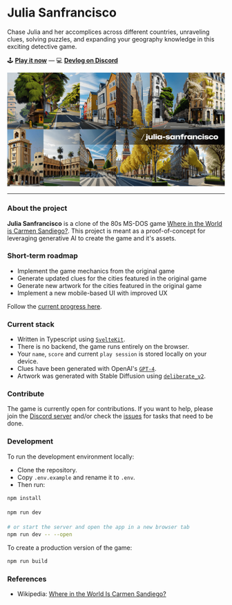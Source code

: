 # Julia Sanfrancisco

Chase Julia and her accomplices across different countries, unraveling clues, solving puzzles, and expanding your geography knowledge in this exciting detective game.

🕹️ [**Play it now**](https://julia.strictoaster.com) — 💻 [**Devlog on Discord**](https://discord.com/channels/532702198040100874/1108858794831790080)

![Collage of artwork from the game](https://github.com/fmaclen/julia-sanfrancisco/blob/main/static/open-graph.png?raw=true)

---

### About the project

**Julia Sanfrancisco** is a clone of the 80s MS-DOS game [Where in the World is Carmen Sandiego?](https://archive.org/details/msdos_Where_in_the_World_is_Carmen_Sandiego_Enhanced_1989).
This project is meant as a proof-of-concept for leveraging generative AI to create the game and it's assets.

### Short-term roadmap

- Implement the game mechanics from the original game
- Generate updated clues for the cities featured in the original game
- Generate new artwork for the cities featured in the original game
- Implement a new mobile-based UI with improved UX

Follow the [current progress here](https://github.com/fmaclen/julia-sanfrancisco/issues).

### Current stack

- Written in Typescript using [`SvelteKit`](https://kit.svelte.dev).
- There is no backend, the game runs entirely on the browser.
- Your `name`, `score` and current `play session` is stored locally on your device.
- Clues have been generated with OpenAI's [`GPT-4`](https://openai.com/research/gpt-4).
- Artwork was generated with Stable Diffusion using [`deliberate_v2`](https://civitai.com/models/4823/deliberate).

### Contribute

The game is currently open for contributions. If you want to help, please join the [Discord server](https://discord.com/channels/532702198040100874/1108858794831790080) and/or check the [issues](https://github.com/fmaclen/julia-sanfrancisco/issues) for tasks that need to
be done.

### Development

To run the development environment locally:

- Clone the repository.
- Copy `.env.example` and rename it to `.env`.
- Then run:

```bash
npm install

npm run dev

# or start the server and open the app in a new browser tab
npm run dev -- --open
```

To create a production version of the game:

```bash
npm run build
```

### References

- Wikipedia: [Where in the World Is Carmen Sandiego?](<https://en.wikipedia.org/wiki/Where_in_the_World_Is_Carmen_Sandiego%3F_(1985_video_game)>)
